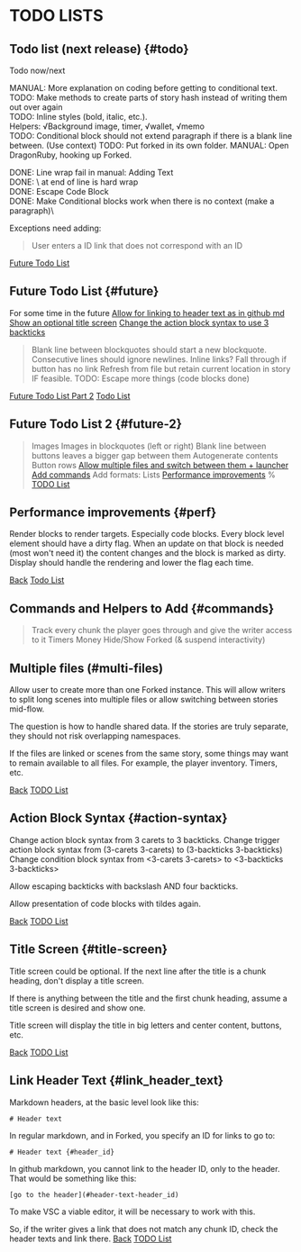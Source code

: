 # TODO LISTS

## Todo list (next release) {#todo}

Todo now/next

MANUAL: More explanation on coding before getting to conditional text.\
TODO: Make methods to create parts of story hash instead of writing them out over again\
TODO: Inline styles (bold, italic, etc.).\
Helpers: √Background image, timer, √wallet, √memo\
TODO: Conditional block should not extend paragraph if there is a blank line between. (Use context)
TODO: Put forked in its own folder.
MANUAL: Open DragonRuby, hooking up Forked.

DONE: Line wrap fail in manual: Adding Text\
DONE: \ at end of line is hard wrap\
DONE: Escape Code Block\
DONE: Make Conditional blocks work when there is no context (make a paragraph)\

Exceptions need adding:
> User enters a ID link that does not correspond with an ID

[Future Todo List](#future)

## Future Todo List {#future}

For some time in the future
[Allow for linking to header text as in github md](#link_header_text)
[Show an optional title screen](#title-screen)
[Change the action block syntax to use 3 backticks](#action-syntax)
> Blank line between blockquotes should start a new blockquote. Consecutive lines should ignore newlines.
> Inline links?
> Fall through if button has no link
> Refresh from file but retain current location in story IF feasible.
TODO: Escape more things (code blocks done)


[Future Todo List Part 2](#future-2)
[Todo List](#todo)

## Future Todo List 2 {#future-2}

> Images
> Images in blockquotes (left or right)
> Blank line between buttons leaves a bigger gap between them
> Autogenerate contents
> Button rows
[Allow multiple files and switch between them + launcher](#multi-files)
[Add commands](#commands)
Add formats: Lists
[Performance improvements](#perf)
%
[TODO List](#todo)

## Performance improvements {#perf}
Render blocks to render targets.
Especially code blocks.
Every block level element should have a dirty flag.
When an update on that block is needed (most won't need it) the content changes and the block is marked as dirty.
Display should handle the rendering and lower the flag each time.

[Back](#future)
[Todo List](#todo)

## Commands and Helpers to Add {#commands}
> Track every chunk the player goes through and give the writer access to it
> Timers
> Money
> Hide/Show Forked (& suspend interactivity)


## Multiple files (#multi-files)
Allow user to create more than one Forked instance. This will allow writers to split long scenes into multiple files or allow switching between stories mid-flow.

The question is how to handle shared data. If the stories are truly separate, they should not risk overlapping namespaces.

If the files are linked or scenes from the same story, some things may want to remain available to all files. For example, the player inventory. Timers, etc.

[Back](#future)
[TODO List](#todo)


## Action Block Syntax {#action-syntax}
Change action block syntax from 3 carets to 3 backticks.
Change trigger action block syntax from (3-carets 3-carets) to (3-backticks 3-backticks)
Change condition block syntax from <3-carets 3-carets> to <3-backticks 3-backticks>

Allow escaping backticks with backslash AND four backticks.

Allow presentation of code blocks with tildes again.

[Back](#future)
[TODO List](#todo)

## Title Screen {#title-screen}

Title screen could be optional. If the next line after the title is a chunk heading, don't display a title screen.

If there is anything between the title and the first chunk heading, assume a title screen is desired and show one.

Title screen will display the title in big letters and center content, buttons, etc.

[Back](#future)
[TODO List](#todo)

## Link Header Text {#link_header_text}

Markdown headers, at the basic level look like this:

```
# Header text
```

In regular markdown, and in Forked, you specify an ID for links to go to:
```
# Header text {#header_id}
```

In github markdown, you cannot link to the header ID, only to the header. That would be something like this:
```
[go to the header](#header-text-header_id)
```

To make VSC a viable editor, it will be necessary to work with this.

So, if the writer gives a link that does not match any chunk ID, check the header texts and link there.
[Back](#future)
[TODO List](#todo)